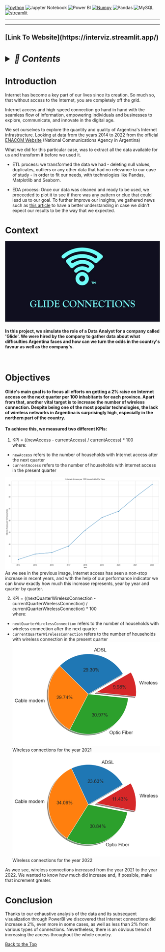 <span id = 'top'></span>
<a href='https://github.com/shivamkapasia0' target="_blank"><img alt='python' src='https://img.shields.io/badge/Python-100000?style=for-the-badge&logo=python&logoColor=FFFF00&labelColor=0C86EA&color=FFFFFF'/></a>
![Jupyter Notebook](https://img.shields.io/badge/Jupyter-F37626.svg?&style=for-the-badge&logo=Jupyter&logoColor=black)
![Power BI](https://img.shields.io/badge/PowerBI-000000?style=for-the-badge&logo=Power%20BI&logoColor=yellow)
<a href='https://github.com/shivamkapasia0' target="_blank"><img alt='Numpy' src='https://img.shields.io/badge/numpy-100000?style=for-the-badge&logo=Numpy&logoColor=2291A9&labelColor=FFFFFF&color=FFFFFF'/></a>
![Pandas](https://img.shields.io/badge/Pandas-2C2D72?style=for-the-badge&logo=pandas&logoColor=white)
![MySQL](https://img.shields.io/badge/MySQL-005C84?style=for-the-badge&logo=mysql&logoColor=white)
<a href='https://github.com/shivamkapasia0' target="_blank"><img alt='streamlit' src='https://img.shields.io/badge/streamlit-100000?style=for-the-badge&logo=streamlit&logoColor=E41D1D&labelColor=FFFFFF&color=E41D1D'/></a>

---

---
<h2>[Link To Website](https://interviz.streamlit.app/)</h2>
<h1><details><summary><i>📌 Contents</i></summary>

### [1. Introduction](#introduction)

### [2. Context](#context)

### [3. Objectives](#objectives)

### [4. Conclusion](#conclusion)

</details></h1>

# Introduction

Internet has become a key part of our lives since its creation. So much so, that without access to the Internet, you are completely off the grid. <br>

Internet access and high-speed connection go hand in hand with the seamless flow of information, empowering individuals and businesses to explore, communicate, and innovate in the digital age.

We set ourselves to explore the quantity and quality of Argentina's Internet infrastructure. Looking at data from the years 2014 to 2022 from the official [ENACOM Website](https://datosabiertos.enacom.gob.ar/dashboards/20000/acceso-a-internet/) (National Communications Agency in Argentina)

What we did for this particular case, was to extract all the data available for us and transform it before we used it.

- ETL process: we transformed the data we had - deleting null values, duplicates, outliers or any other data that had no relevance to our case of study - in order to fit our needs, with technologies like Pandas, Matplotlib and Seaborn.

- EDA process: Once our data was cleaned and ready to be used, we proceeded to plot it to see if there was any pattern or clue that could lead us to our goal. To further improve our insights, we gathered news such as [this article](https://www.clarin.com/economia/teletrabajo-pandemia-medio-millon-hogares-contrato-internet_0_nn6f0GHvOT.html) to have a better understanding in case we didn't expect our results to be the way that we expected.

# Context

![Logo](./assets/images/logo.jpg)

#### In this project, we simulate the role of a Data Analyst for a company called '**Glide**'. We were hired by the company to gather data about what difficulties Argentina faces and how can we turn the odds in the country's favour as well as the company's.

<br>

# Objectives

#### Glide's main goal is to focus all efforts on getting a 2% raise on Internet access on the next quarter per 100 inhabitants for each province. Apart from that, another vital target is to increase the number of wireless connection. Despite being one of the most popular technologies, the lack of wireless networks in Argentina is surprisingly high, especially in the northern part of the country.

#### To achieve this, we measured two different KPIs:

1. KPI = ((newAccess - currentAccess) / currentAccess) \* 100 <br>
   where:

- `newAccess` refers to the number of households with Internet access after the next quarter
- `currentAccess` refers to the number of households with internet access in the present quarter

![Internet Access per 100 houses per year](./assets/images/internet_access_per_100_houses_per_year.png)
As we see in the previous image, Internet access has seen a non-stop increase in recent years, and with the help of our performance indicator we can know exactly how much this increase represents, year by year and quarter by quarter.

2. KPI = ((nextQuarterWirelessConnection - currentQuarterWirelessConnection) / currentQuarterWirelessConnection) \* 100 <br>
   where:

- `nextQuarterWirelessConnection` refers to the number of households with wireless connection after the next quarter
- `currentQuarterWirelessConnection` refers to the number of households with wireless connection in the present quarter <br>
  ![Wireless Connections](./assets/images/pie_wireless.png) <br>
  Wireless connections for the year 2021 <br>
  ![Wireless Connections](./assets/images/pie_wireless_2.png) <br>
  Wireless connections for the year 2022

As wee see, wireless connections increased from the year 2021 to the year 2022. We wanted to know how much did increase and, if possible, make that increment greater.

# Conclusion

Thanks to our exhaustive analysis of the data and its subsequent visualization through PowerBI we discovered that Internet connections did increase a 2%, even more in some cases, as well as less than 2% from various types of connections. Nevertheless, there is an obvious trend of increasing the access throughout the whole country.

<a href = #top >Back to the Top</a>
